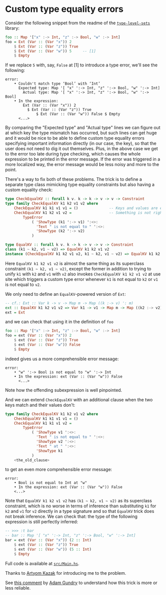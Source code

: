 # Custom type equality errors

Consider the following snippet from the readme of the [`type-level-sets`](https://hackage.haskell.org/package/type-level-sets) library:

```haskell
foo :: Map '["x" :-> Int, "z" :-> Bool, "w" :-> Int]
foo = Ext (Var :: (Var "x")) 2
    $ Ext (Var :: (Var "z")) True
    $ Ext (Var :: (Var "w")) 5     -- [1]
    $ Empty
```

If we replace `5` with, say, `False` at [1] to introduce a type error, we'll see the following:

```
error:
    • Couldn't match type ‘Bool’ with ‘Int’
      Expected type: Map '[ "x" ':-> Int, "z" ':-> Bool, "w" ':-> Int]
        Actual type: Map '[ "x" ':-> Int, "z" ':-> Bool, "w" ':-> Bool]
    • In the expression:
        Ext (Var :: (Var "x")) 2
          $ Ext (Var :: (Var "z")) True
              $ Ext (Var :: (Var "w")) False $ Empty
      <...>
```

By comparing the "Expected type" and "Actual type" lines we can figure out at which key the type mismatch has occurred, but such lines can get huge and it would be nice to be able to define custom type equality errors specifying important information directly (in our case, the key), so that the user does not need to dig it out themselves. Plus, in the above case we get to the error too late during type checking, which causes the whole expression to be printed in the error message. If the error was triggered in a more localized way, the error message would be less noisy and more to the point.

There's a way to fix both of these problems. The trick is to define a separate type class mimicking type equality constraints but also having a custom equality check:

```haskell
type CheckEqualKV :: forall k v. k -> k -> v -> v -> Constraint
type family CheckEqualKV k1 k2 v1 v2 where
    CheckEqualKV k1 k1 v1 v1 = ()              -- Keys and values are equal, we're fine.
    CheckEqualKV k1 k2 v1 v2 =                 -- Something is not right, throw a type error.
        TypeError
            ( 'ShowType (k1 ':-> v1) ':<>:
              'Text " is not equal to " ':<>:
              'ShowType (k2 ':-> v2)
            )

type EqualKV :: forall k v. k -> k -> v -> v -> Constraint
class (k1 ~ k2, v1 ~ v2) => EqualKV k1 k2 v1 v2
instance (CheckEqualKV k1 k2 v1 v2, k1 ~ k2, v1 ~ v2) => EqualKV k1 k2 v1 v2
```

Here `EqualKV k1 k2 v1 v2` is almost the same thing as its superclass constraint `(k1 ~ k2, v1 ~ v2)`, except the former in addition to trying to unify `k1` with `k2` and `v1` with `v2` also invokes `CheckEqualKV k1 k2 v1 v2` at use site which triggers a custom type error whenever `k1` is not equal to `k2` or `v1` is not equal to `v2`.

We only need to define an `EqualKV`-powered version of `Ext`:

```haskell
-- cf.: Ext :: Var k -> v -> Map m -> Map ((k :-> v) ': m)
ext :: EqualKV k1 k2 v1 v2 => Var k1 -> v1 -> Map m -> Map ((k2 :-> v2) ': m)
ext = Ext
```

and we can check that using it in the definition of `foo`

```haskell
foo :: Map '["x" :-> Int, "z" :-> Bool, "w" :-> Int]
foo = ext (Var :: (Var "x")) 2
    $ ext (Var :: (Var "z")) True
    $ ext (Var :: (Var "w")) False
    $ Empty
```

indeed gives us a more comprehensible error message:

```
error:
    • "w" ':-> Bool is not equal to "w" ':-> Int
    • In the expression: ext (Var :: (Var "w")) False
      <...>
```

Note how the offending subexpression is well pinpointed.

And we can extend `CheckEqualKV` with an additional clause when the two keys match and their values don't:

```haskell
type family CheckEqualKV k1 k2 v1 v2 where
    CheckEqualKV k1 k1 v1 v1 = ()
    CheckEqualKV k1 k1 v1 v2 =
        TypeError
            ( 'ShowType v1 ':<>:
              'Text " is not equal to " ':<>:
              'ShowType v2 ':<>:
              'Text " at " ':<>:
              'ShowType k1
            )
    <the_old_clause>
```

to get an even more comprehensible error message:

```
error:
    • Bool is not equal to Int at "w"
    • In the expression: ext (Var :: (Var "w")) False
	<...>
```

Note that `EqualKV k1 k2 v1 v2` has `(k1 ~ k2, v1 ~ v2)` as its superclass constraint, which is no worse in terms of inference than substituting `k1` for `k2` and `v1` for `v2` directly in a type signature and so that `EqualKV` trick does not break inference. We can check that: the type of the following expression is still perfectly inferred:

```haskell
-- >>> :t bar
-- bar :: Map '[ "x" ':-> Int, "z" ':-> Bool, "w" ':-> Int]
bar = ext (Var :: (Var "x")) (2 :: Int)
    $ ext (Var :: (Var "z")) True
    $ ext (Var :: (Var "w")) (5 :: Int)
    $ Empty
```

Full code is available at [`src/Main.hs`](./src/Main.hs).

Thanks to [Artyom Kazak](https://github.com/neongreen) for introducing me to the problem.

See [this comment](https://www.reddit.com/r/haskell/comments/nomdit/custom_type_equality_errors/h037mf6) by [Adam Gundry](https://github.com/adamgundry) to understand how this trick is more or less reliable.
